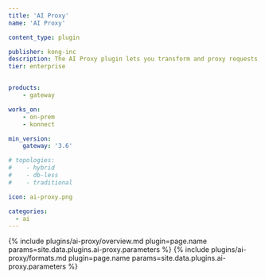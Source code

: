 ```yaml
---
title: 'AI Proxy'
name: 'AI Proxy'

content_type: plugin

publisher: kong-inc
description: The AI Proxy plugin lets you transform and proxy requests to a number of AI providers and models.
tier: enterprise


products:
    - gateway

works_on:
    - on-prem
    - konnect

min_version:
    gateway: '3.6'

# topologies:
#    - hybrid
#    - db-less
#    - traditional

icon: ai-proxy.png

categories:
  - ai
---
```


{% include plugins/ai-proxy/overview.md plugin=page.name params=site.data.plugins.ai-proxy.parameters %}
{% include plugins/ai-proxy/formats.md plugin=page.name params=site.data.plugins.ai-proxy.parameters %}

<!-- {:.note}
> Check out the [AI Gateway quickstart](/gateway/latest/get-started/ai-gateway/) to get an AI proxy up and running within minutes! -->

